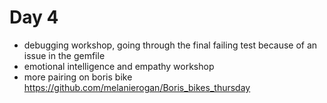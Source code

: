 # Day 4

- debugging workshop, going through the final failing test because of an issue in the gemfile
- emotional intelligence and empathy workshop
- more pairing on boris bike https://github.com/melanierogan/Boris_bikes_thursday